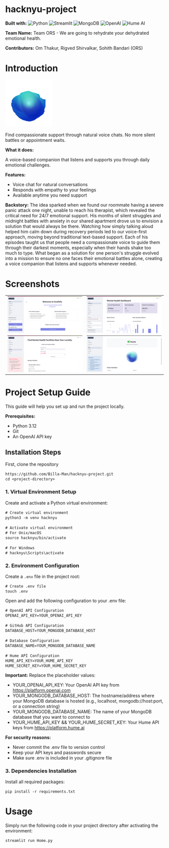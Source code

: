 # hacknyu-project

**Built with:** ![Python](https://img.shields.io/badge/Python-3776AB?style=flat&logo=python&logoColor=white) ![Streamlit](https://img.shields.io/badge/Streamlit-FF4B4B?style=flat&logo=Streamlit&logoColor=white) ![MongoDB](https://img.shields.io/badge/MongoDB-47A248?style=flat&logo=mongodb&logoColor=white) ![OpenAI](https://img.shields.io/badge/OpenAI-74aa9c?style=flat&logo=openai&logoColor=white) ![Hume AI](https://img.shields.io/badge/Hume_AI-Empathic_AI-blue?logo=humeai&logoColor=white&style=flat)

**Team Name:** Team ORS - We are going to rehydrate your dehydrated emotional health.

**Contributors:** Om Thakur, Rigved Shirvalkar, Sohith Bandari (ORS)

# Introduction

![](screenshots/hume.gif)

Find compassionate support through natural voice chats. No more silent battles or appointment waits.

**What it does:**

A voice-based companion that listens and supports you through daily emotional challenges.

**Features:**
- Voice chat for natural conversations
- Responds with empathy to your feelings
- Available anytime you need support

**Backstory:**
The idea sparked when we found our roommate having a severe panic attack one night, unable to reach his therapist, which revealed the critical need for 24/7 emotional support. His months of silent struggles and midnight battles with anxiety in our shared apartment drove us to envision a solution that would always be there. Watching how simply talking aloud helped him calm down during recovery periods led to our voice-first approach, moving beyond traditional text-based support. Each of his episodes taught us that people need a compassionate voice to guide them through their darkest moments, especially when their hands shake too much to type. What began as a solution for one person's struggle evolved into a mission to ensure no one faces their emotional battles alone, creating a voice companion that listens and supports whenever needed.

# Screenshots

<table>
  <tr>
    <td><img src="screenshots/ss1.png"></td>
    <td><img src="screenshots/ss2.png"></td>
  </tr>
  <tr>
    <td><img src="screenshots/ss3.png"></td>
    <td><img src="screenshots/ss4.png"></td>
  </tr>
</table>

# Project Setup Guide
This guide will help you set up and run the project locally.

**Prerequisites:**

- Python 3.12
- Git
- An OpenAI API key

## Installation Steps
First, clone the repository
```
https://github.com/Billa-Man/hacknyu-project.git
cd <project-directory>
```

### 1. Virtual Environment Setup
Create and activate a Python virtual environment:
```
# Create virtual environment
python3 -m venv hacknyu

# Activate virtual environment
# For Unix/macOS
source hacknyu/bin/activate

# For Windows
# hacknyu\Scripts\activate
```

### 2. Environment Configuration
Create a `.env` file in the project root:
```
# Create .env file
touch .env
```
Open and add the following configuration to your .env file:
```
# OpenAI API Configuration
OPENAI_API_KEY=YOUR_OPENAI_API_KEY

# GitHub API Configuration
DATABASE_HOST=YOUR_MONGODB_DATABASE_HOST

# Database Configuration
DATABASE_NAME=YOUR_MONGODB_DATABASE_NAME

# Hume API Configuration
HUME_API_KEY=YOUR_HUME_API_KEY
HUME_SECRET_KEY=YOUR_HUME_SECRET_KEY
```
**Important:** Replace the placeholder values:

- YOUR_OPENAI_API_KEY: Your OpenAI API key from https://platform.openai.com
- YOUR_MONGODB_DATABASE_HOST: The hostname/address where your MongoDB database is hosted (e.g., localhost, mongodb://host:port, or a connection string)
- YOUR_MONGODB_DATABASE_NAME: The name of your MongoDB database that you want to connect to
- YOUR_HUME_API_KEY && YOUR_HUME_SECRET_KEY: Your Hume API keys from https://platform.hume.ai

**For security reasons:**
- Never commit the .env file to version control
- Keep your API keys and passwords secure
- Make sure .env is included in your .gitignore file

### 3. Dependencies Installation
Install all required packages:
```
pip install -r requirements.txt
```

# Usage
Simply run the following code in your project directory after activating the environment:
```
streamlit run Home.py
```
